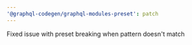 ```yaml
---
'@graphql-codegen/graphql-modules-preset': patch
---
```


Fixed issue with preset breaking when pattern doesn't match

